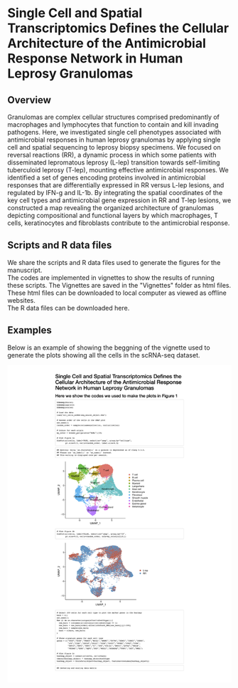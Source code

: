 # Single Cell and Spatial Transcriptomics Defines the Cellular Architecture of the Antimicrobial Response Network in Human Leprosy Granulomas

## Overview
Granulomas are complex cellular structures comprised predominantly of macrophages and lymphocytes that function to contain and kill invading pathogens. Here, we investigated single cell phenotypes associated with antimicrobial responses in human leprosy granulomas by applying single cell and spatial sequencing to leprosy biopsy specimens. We focused on reversal reactions (RR), a dynamic process in which some patients with disseminated lepromatous leprosy (L-lep) transition towards self-limiting tuberculoid leprosy (T-lep), mounting effective antimicrobial responses. We identified a set of genes encoding proteins involved in antimicrobial responses that are differentially expressed in RR versus L-lep lesions, and regulated by IFN-g and IL-1b. By integrating the spatial coordinates of the key cell types and antimicrobial gene expression in RR and T-lep lesions, we constructed a map revealing the organized architecture of granulomas depicting compositional and functional layers by which macrophages, T cells, keratinocytes and fibroblasts contribute to the antimicrobial response.

## Scripts and R data files
We share the scripts and R data files used to generate the figures for the manuscript. <br/>
The codes are implemented in vignettes to show the results of running these scripts. The Vignettes are saved in the "Vignettes" folder as html files. These html files can be downloaded to local computer as viewed as offline websites. <br/>
The R data files can be downloaded here.

## Examples
Below is an example of showing the beggning of the vignette used to generate the plots showing all the cells in the scRNA-seq dataset.


![All_Cells_Example](https://github.com/mafeiyang/leprosy_amg_network/blob/main/Vignettes/example1.png)
